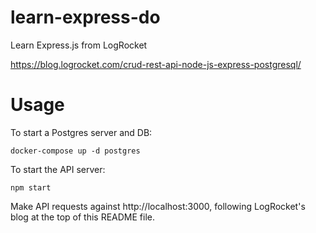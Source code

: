 # learn-express-do
Learn Express.js from LogRocket

https://blog.logrocket.com/crud-rest-api-node-js-express-postgresql/

# Usage

To start a Postgres server and DB:

```
docker-compose up -d postgres
```

To start the API server:

```
npm start
```

Make API requests against http://localhost:3000, following LogRocket's blog at the top of this README file.